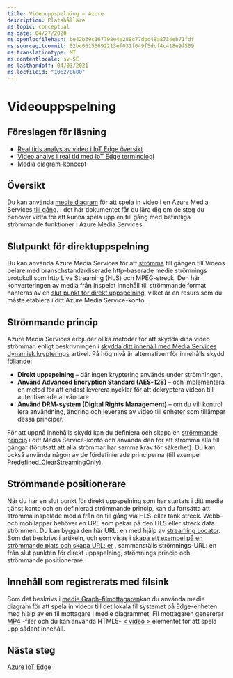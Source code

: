 ```yaml
---
title: Videouppspelning – Azure
description: Platshållare
ms.topic: conceptual
ms.date: 04/27/2020
ms.openlocfilehash: be42b39c167798e4e288c77dbd48a8734eb71fdf
ms.sourcegitcommit: 02bc06155692213ef031f049f5dcf4c418e9f509
ms.translationtype: MT
ms.contentlocale: sv-SE
ms.lasthandoff: 04/03/2021
ms.locfileid: "106278600"
---
```

# <a name="video-playback"></a>Videouppspelning 

## <a name="suggested-pre-reading"></a>Föreslagen för läsning 

* [Real tids analys av video i IoT Edge översikt](overview.md)
* [Video analys i real tid med IoT Edge terminologi](terminology.md)
* [Media diagram-koncept](media-graph-concept.md)

## <a name="overview"></a>Översikt  

Du kan använda [medie diagram](media-graph-concept.md) för att spela in video i en Azure Media Services [till gång](terminology.md#asset). I det här dokumentet får du lära dig om de steg du behöver vidta för att kunna spela upp en till gång med befintliga strömmande funktioner i Azure Media Services.

## <a name="streaming-endpoint"></a>Slutpunkt för direktuppspelning 

Du kan använda Azure Media Services för att [strömma](terminology.md#streaming) till gången till Videos pelare med branschstandardiserade http-baserade medie strömnings protokoll som http Live Streaming (HLS) och MPEG-streck. Den här konverteringen av media från inspelat innehåll till strömmande format hanteras av en [slut punkt för direkt uppspelning](../latest/stream-streaming-endpoint-concept.md), vilket är en resurs som du måste etablera i ditt Azure Media Service-konto.

## <a name="streaming-policy"></a>Strömmande princip 

Azure Media Services erbjuder olika metoder för att skydda dina video strömmar, enligt beskrivningen i [skydda ditt innehåll med Media Services dynamisk krypterings](../latest/drm-content-protection-concept.md) artikel. På hög nivå är alternativen för innehålls skydd följande:

* **Direkt uppspelning** – där ingen kryptering används under strömningen.
* **Använd Advanced Encryption Standard (AES-128)** – och implementera en metod för att endast leverera nycklar för att dekryptera videon till autentiserade användare.
* **Använd DRM-system (Digital Rights Management)** – om du vill kontrol lera användning, ändring och leverans av video till enheter som tillämpar dessa principer.

För att uppnå innehålls skydd kan du definiera och skapa en [strömmande princip](../latest/stream-streaming-policy-concept.md) i ditt Media Service-konto och använda den för att strömma alla till gångar (förutsatt att alla strömmar har samma krav för säkerhet). Du kan också använda någon av de fördefinierade principerna (till exempel Predefined_ClearStreamingOnly).

## <a name="streaming-locator"></a>Strömmande positionerare  

När du har en slut punkt för direkt uppspelning som har startats i ditt medie tjänst konto och en definierad strömmande princip, kan du fortsätta att strömma inspelade media från en till gång via HLS-eller tank streck. Webb-och mobilappar behöver en URL som pekar på den HLS eller streck data strömmen. Du kan bygga den här URL: en med hjälp av [streaming Locator](../latest/stream-streaming-locators-concept.md). Som det beskrivs i artikeln, och som visas i [skapa ett exempel på en strömmande plats och skapa URL: er](../latest/create-streaming-locator-build-url.md) , sammanställs strömnings-URL: en från slut punkten för direkt uppspelning, strömnings princip och strömmande positionerare.

## <a name="content-recorded-using-file-sink"></a>Innehåll som registrerats med filsink  

Som det beskrivs i [medie Graph-filmottagaren](media-graph-concept.md#file-sink)kan du använda medie diagram för att spela in videor till det lokala fil systemet på Edge-enheten med hjälp av en fil mottagare i medie diagrammet. Fil mottagaren genererar [MP4](https://developer.mozilla.org/docs/Web/Media/Formats/Containers#MP4) -filer och du kan använda HTML5- [ &lt; video &gt; ](https://developer.mozilla.org/docs/Web/HTML/Element/video) elementet för att spela upp sådant innehåll. 

## <a name="next-steps"></a>Nästa steg

[Azure IoT Edge](../../iot-edge/index.yml)
<!--
## Next steps

[Playback recording](playback-recording-how-to.md)
-->

